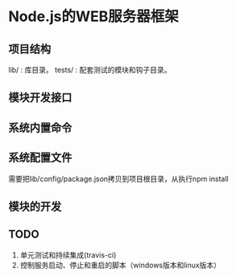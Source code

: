 # Node.js的WEB服务器框架 #

## 项目结构 ##

lib/	:	库目录。
tests/	:	配套测试的模块和钩子目录。

## 模块开发接口 ##

## 系统内置命令 ##

## 系统配置文件 ##

需要把lib/config/package.json拷贝到项目根目录，从执行npm install

## 模块的开发 ##

## TODO ##

1. 单元测试和持续集成(travis-ci)
2. 控制服务启动、停止和重启的脚本（windows版本和linux版本）